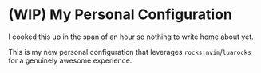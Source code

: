 # (WIP) My Personal Configuration

I cooked this up in the span of an hour so nothing to write home about yet.

This is my new personal configuration that leverages `rocks.nvim`/`luarocks` for a genuinely awesome experience.
